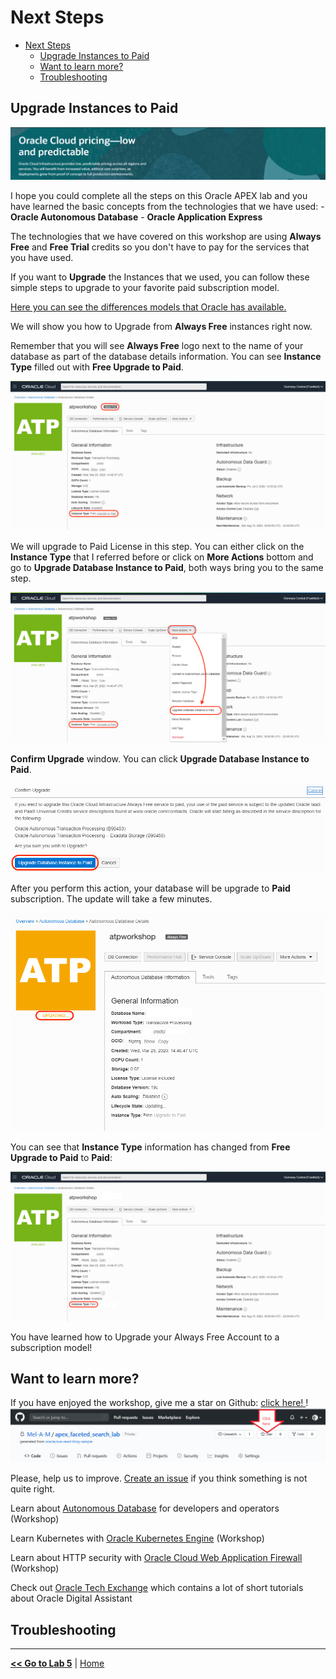 # Next Steps

- [Next Steps](#next-steps)
  - [Upgrade Instances to Paid](#upgrade-instances-to-paid)
  - [Want to learn more?](#want-to-learn-more)
  - [Troubleshooting](#troubleshooting)

## Upgrade Instances to Paid

![Oracle Cloud Pricing](../images/next_banner.png)

I hope you could complete all the steps on this Oracle APEX  lab and you have learned the basic concepts from the technologies that we have used: - **Oracle Autonomous Database** - **Oracle Application Express**

The technologies that we have covered on this workshop are using **Always Free** and **Free Trial** credits so you don't have to pay for the services that you have used.

If you want to **Upgrade** the Instances that we used, you can follow these simple steps to upgrade to your favorite paid subscription model.

[Here you can see the differences models that Oracle has available.](https://www.oracle.com/ie/cloud/pricing.html)

We will show you how to Upgrade from **Always Free** instances right now.

Remember that you will see **Always Free** logo next to the name of your database as part of the database details information. You can see **Instance Type** filled out with **Free Upgrade to Paid**.

![Always Free Database Details](../images/always_free_upgrade.png)

We will upgrade to Paid License in this step. You can either click on the **Instance Type** that I referred before or click on **More Actions** bottom and go to **Upgrade Database Instance to Paid**, both ways bring you to the same step.

![Always Free Database Details More Actions](../images/always_free_upgrade_actions.png)

**Confirm Upgrade** window. You can click **Upgrade Database Instance to Paid**.

![Always Free Database Details Confirmation](../images/always_free_upgrade_confirmation.png)

After you perform this action, your database will be upgrade to **Paid** subscription. The update will take a few minutes.

![Always Free Database Details Confirmation Updating](../images/always_free_upgrade_confirmation_updating.png)

You can see that **Instance Type** information has changed from **Free Upgrade to Paid** to **Paid**:

![Always Free Database Details Paid](../images/always_free_upgrade_paid.png)

You have learned how to Upgrade your Always Free Account to a subscription model!

## Want to learn more?

If you have enjoyed the workshop, give me a star on Github: [click here! ](https://github.com/Mel-A-M/apex_faceted_search_lab)!
![Github star](../images/github.png)

Please, help us to improve. [Create an issue](https://github.com/vmleon/oracle-atp-da/issues) if you think something is not quite right.

Learn about [Autonomous Database](https://github.com/vmleon/OracleATPGettingStarted) for developers and operators (Workshop)

Learn Kubernetes with [Oracle Kubernetes Engine](https://github.com/vmleon/OKE-first-steps) (Workshop)

Learn about HTTP security with [Oracle Cloud Web Application Firewall](https://github.com/vmleon/Oracle-WAF-Demo) (Workshop)

Check out [Oracle Tech Exchange](https://fnimphiu.github.io/OracleTechExchange/)  which contains a lot of short tutorials about Oracle Digital Assistant

## Troubleshooting

---

[**<< Go to Lab 5**](../lab5/README.md) | [Home](../README.md)
